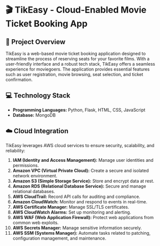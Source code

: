 # 🎬 TikEasy - Cloud-Enabled Movie Ticket Booking App

## 🚀 Project Overview

TikEasy is a web-based movie ticket booking application designed to streamline the process of reserving seats for your favorite films. With a user-friendly interface and a robust tech stack, TikEasy offers a seamless experience for moviegoers. The application provides essential features such as user registration, movie browsing, seat selection, and ticket confirmation.

## 💻 Technology Stack

- **Programming Languages:** Python, Flask, HTML, CSS, JavaScript
- **Database:** MongoDB

## ☁️ Cloud Integration

TikEasy leverages AWS cloud services to ensure security, scalability, and reliability:

1. **IAM (Identity and Access Management):** Manage user identities and permissions.
2. **Amazon VPC (Virtual Private Cloud):** Create a secure and isolated network environment.
3. **Amazon S3 (Simple Storage Service):** Store and encrypt data at rest.
4. **Amazon RDS (Relational Database Service):** Secure and manage relational databases.
5. **AWS CloudTrail:** Record API calls for auditing and compliance.
6. **Amazon CloudWatch:** Monitor and respond to events in real-time.
7. **AWS Certificate Manager:** Manage SSL/TLS certificates.
8. **AWS CloudWatch Alarms:** Set up monitoring and alerting.
9. **AWS WAF (Web Application Firewall):** Protect web applications from common web exploits.
10. **AWS Secrets Manager:** Manage sensitive information securely.
11. **AWS SSM (Systems Manager):** Automate tasks related to patching, configuration management, and maintenance.
